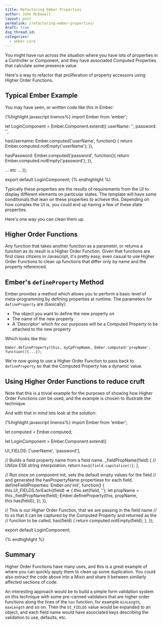 ```yaml
---
title: Refactoring Ember Properties
author: John McDowall
layout: post
permalink: /refactoring-ember-properties/
draft: true
dsq_thread_id:
categories:
  - ember-core
---
```


You might have run across the situation where you have lots of properties in a Controller or Component, and they have associated Computed Properties that calculate some presence value. 

Here's a way to refactor that proliferation of property accessors using Higher Order Functions. 

## Typical Ember Example

You may have seen, or written code like this in Ember:


{%highlight javascript linenos%}
import Ember from 'ember';

let LoginComponent = Ember.Component.extend({
  userName: '', 
  password: '', 

  hasUsername: Ember.computed('userName', function() {
    return Ember.computed.notEmpty('userName');
  }),

  hasPassword: Ember.computed('password', function(){
    return Ember.computed.notEmpty('password');
  }),

  ... etc ...
});

export default LoginComponent;
{% endhighlight %}

Typically these properties are the results of requirements from the UI to display different elements on particular states. The template will have some conditionals that lean on these properties to achieve this. Depending on how complex the UI is, you could end up having a few of these state properties. 

Here's one way you can clean them up.

## Higher Order Functions 
Any function that takes another function as a parameter, or returns a function as its result is a Higher Order Function. Given that functions are first class citizens in Javascript, it's pretty easy, even casual to use Higher Order Functions to clean up functions that differ only by name and the property referenced. 

## Ember's `defineProperty` Method

Ember provides a method which allows you to perform a basic level of meta-programming by defining properties at runtime. The parameters for `defineProperty` are (basically):

- The object you want to define the new property on
- The name of the new property
- A 'Descriptor' which for our purposes will be a Computed Property to be attached to the new property

Which looks like this:

`Ember.defineProperty(this, myCpPropName, Ember.computed('propName', function(){...});`

We're now going to use a Higher Order Function to pass back to `defineProperty` so that the Computed Property has a dynamic value.

## Using Higher Order Functions to reduce cruft

Note that this is a trivial example for the purposes of showing how Higher Order Functions _can_ be used, and the example is chosen to illustrate the technique. 

And with that in mind lets look at the solution:

{%highlight javascript linenos%}
import Ember from 'ember';

let computed = Ember.computed;

let LoginComponent = Ember.Component.extend({

  UI_FIELDS: ['userName', 'password'],

  // Builds a field property name from a field name.
  _fieldPropName(field) {
    // Utilize ES6 string interpolation. 
    return `has${field.capitalize()}`;
  },

  // Run once on component init, sets the default empty values for the field
  // and generated the hasPropertyName propertiese for each field.
  defineFieldProperties: Ember.on('init', function() {
    this.UI_FIELDS.forEach((field) => {
      this.set(field, '');
      let propName = this._fieldPropName(field);
      Ember.defineProperty(this, propName, this.has(field));
    });
  }),

  // This is our Higher Order Function, that we are passing in the field name
  // to so that it can be captured by the Computed Property and returned as the
  // function to be called.
  has(field) {
    return computed.notEmpty(field);
  },
});

export default LoginComponent;

{% endhighlight %}

## Summary

Higher Order Functions have many uses, and this is a great example of where you can quickly apply them to clean up some duplication. You could also extract the code above into a Mixin and share it between similarly affected sections of code. 

An interesting approach would be to build a simple form validation system on this technique with some pre-canned validators that are higher order functions along the lines of the `has` function, for example `minLength`, `maxLength` and so on. Then the `UI_FIELDS` value would be expanded to an object, and each field name would have associated keys describing the validation to use, defaults, etc. 
